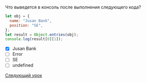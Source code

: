 Что выведется в консоль после выполнения следующего кода?

```jsx
let obj = {
  name: "Jusan Bank",
  position: "SE",
};
let result = Object.entries(obj);
console.log(result[0][1]);
```

- [x] Jusan Bank
- [ ] Error
- [ ] SE
- [ ] undefined

[Следующий урок](../destructurization/)
